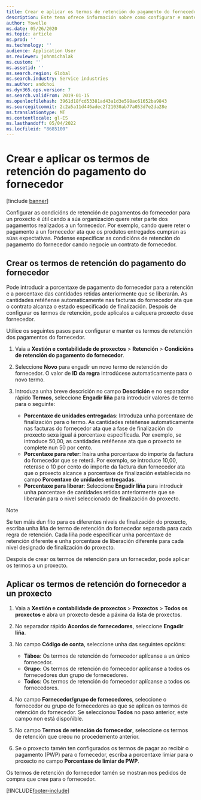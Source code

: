 ```yaml
---
title: Crear e aplicar os termos de retención do pagamento do fornecedor
description: Este tema ofrece información sobre como configurar e manter os termos de retención para os pagamentos do fornecedor.
author: Yowelle
ms.date: 05/26/2020
ms.topic: article
ms.prod: ''
ms.technology: ''
audience: Application User
ms.reviewer: johnmichalak
ms.custom: ''
ms.assetid: ''
ms.search.region: Global
ms.search.industry: Service industries
ms.author: andchoi
ms.dyn365.ops.version: 7
ms.search.validFrom: 2019-01-15
ms.openlocfilehash: 3961d18fcd53381ad43a1d3e598ac61652ba9843
ms.sourcegitcommit: 2c2a5a11d446adec2f21030ab77a053d7e2da28e
ms.translationtype: MT
ms.contentlocale: gl-ES
ms.lasthandoff: 05/04/2022
ms.locfileid: "8685100"
---
```

# <a name="create-and-apply-vendor-payment-retention-terms"></a>Crear e aplicar os termos de retención do pagamento do fornecedor

[!include [banner](../includes/banner.md)] 

Configurar as condicións de retención de pagamentos do fornecedor para un proxecto é útil cando a súa organización quere reter parte dos pagamentos realizados a un fornecedor. Por exemplo, cando quere reter o pagamento a un fornecedor ata que os produtos entregados cumpran as súas expectativas. Pódense especificar as condicións de retención do pagamento do fornecedor cando negocie un contrato de fornecedor.

## <a name="create-vendor-payment-retention-terms"></a>Crear os termos de retención do pagamento do fornecedor

Pode introducir a porcentaxe de pagamento do fornecedor para a retención e a porcentaxe das cantidades retidas anteriormente que se liberarán. As cantidades retéñense automaticamente nas facturas do fornecedor ata que o contrato alcanza o estado especificado de finalización. Despois de configurar os termos de retención, pode aplicalos a calquera proxecto dese fornecedor.

Utilice os seguintes pasos para configurar e manter os termos de retención dos pagamentos do fornecedor. 

1. Vaia a **Xestión e contabilidade de proxectos** > **Retención** > **Condicións de retención do pagamento do fornecedor**.
2. Seleccione **Novo** para engadir un novo termo de retención do fornecedor. O valor de **ID da regra** introdúcese automaticamente para o novo termo. 
3. Introduza unha breve descrición no campo **Descrición** e no separador rápido **Termos**, seleccione **Engadir liña** para introducir valores de termo para o seguinte:

   - **Porcentaxe de unidades entregadas**: Introduza unha porcentaxe de finalización para o termo. As cantidades retéñense automaticamente nas facturas do fornecedor ata que a fase de finalización do proxecto sexa igual á porcentaxe especificada. Por exemplo, se introduce 50,00, as cantidades retéñense ata que o proxecto se complete nun 50 por cento.
   - **Porcentaxe para reter**: Insira unha porcentaxe do importe da factura do fornecedor que se reterá. Por exemplo, se introduce 10,00, reterase o 10 por cento do importe da factura dun fornecedor ata que o proxecto alcance a porcentaxe de finalización establecida no campo **Porcentaxe de unidades entregadas**.
   - **Porcentaxe para liberar**: Seleccione **Engadir liña** para introducir unha porcentaxe de cantidades retidas anteriormente que se liberarán para o nivel seleccionado de finalización do proxecto.

> [!NOTE]
> Se ten máis dun fito para os diferentes niveis de finalización do proxecto, escriba unha liña de termo de retención do fornecedor separada para cada regra de retención. Cada liña pode especificar unha porcentaxe de retención diferente e unha porcentaxe de liberación diferente para cada nivel designado de finalización do proxecto.

Despois de crear os termos de retención para un fornecedor, pode aplicar os termos a un proxecto.

## <a name="apply-vendor-retention-terms-to-a-project"></a>Aplicar os termos de retención do fornecedor a un proxecto

1. Vaia a **Xestión e contabilidade de proxectos** > **Proxectos** > **Todos os proxectos** e abra un proxecto desde a páxina da lista de proxectos.
2. No separador rápido **Acordos de fornecedores**, seleccione **Engadir liña**.
3. No campo **Código de conta**, seleccione unha das seguintes opcións: 

   - **Táboa**: Os termos de retención do fornecedor aplícanse a un único fornecedor.
   - **Grupo**: Os termos de retención do fornecedor aplícanse a todos os fornecedores dun grupo de fornecedores.
   - **Todos**: Os termos de retención do fornecedor aplícanse a todos os fornecedores.

4. No campo **Fornecedor/grupo de fornecedores**, seleccione o fornecedor ou grupo de fornecedores ao que se aplican os termos de retención do fornecedor. Se seleccionou **Todos** no paso anterior, este campo non está dispoñible.
5. No campo **Termos de retención do fornecedor**, seleccione os termos de retención que creou no procedemento anterior.
6. Se o proxecto tamén ten configurados os termos de pagar ao recibir o pagamento (PWP) para o fornecedor, escriba a porcentaxe limiar para o proxecto no campo **Porcentaxe de limiar de PWP**.

Os termos de retención do fornecedor tamén se mostran nos pedidos de compra que cree para o fornecedor.


[!INCLUDE[footer-include](../includes/footer-banner.md)]